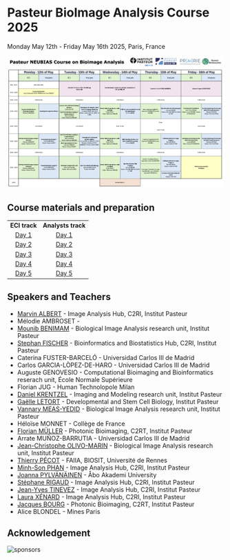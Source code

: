 # Pasteur BioImage Analysis Course 2025

Monday May 12th - Friday May 16th 2025, Paris, France

<td align="center">
<img src="imgs/Pasteur NEUBIAS Course on Bioimage Analysis schedule-table.png" alt="Course Schedule at a glance">
<br>
</td>

## Course materials and preparation

<table>
  </tr>
    <tr>
    <td align="center">
      <b>ECI track</b>
    </td>
    <td align="center">
      <b>Analysts track</b>
    </td>
  </tr>
    <tr>
    <td align="center">
      <a href="ECI/Day1.md">Day 1</a>
    </td>
    <td align="center">
      <a href="Analyst/Day1.md">Day 1</a>
    </td>
  </tr>
    </tr>
    <tr>
    <td align="center">
      <a href="ECI/Day2.md">Day 2</a>
    </td>
    <td align="center">
      <a href="Analyst/Day2.md">Day 2</a>
    </td>
  </tr>
    </tr>
    <tr>
    <td align="center">
      <a href="ECI/Day3.md">Day 3</a>
    </td>
    <td align="center">
      <a href="Analyst/Day3.md">Day 3</a>
    </td>
  </tr>
    </tr>
    <tr>
    <td align="center">
      <a href="ECI/Day4.md">Day 4</a>
    </td>
    <td align="center">
      <a href="Analyst/Day4.md">Day 4</a>
    </td>
  </tr>
    </tr>
    <tr>
    <td align="center">
      <a href="ECI/Day5.md">Day 5</a>
    </td>
    <td align="center">
      <a href="Analyst/Day5.md">Day 5</a>
    </td>
  </tr>
</table>

## Speakers and Teachers


- [Marvin ALBERT](https://research.pasteur.fr/en/member/marvin-albert/) - Image Analysis Hub, C2RI, Institut Pasteur
- Mélodie AMBROSET -
- [Mounib BENIMAM](https://research.pasteur.fr/en/member/mounib-mohamed-benimam/) - Biological Image Analysis research unit, Institut Pasteur
- [Stephan FISCHER](https://research.pasteur.fr/en/member/stephan-fischer/) - Bioinformatics and Biostatistics Hub, C2RI, Institut Pasteur
- Caterina FUSTER-BARCELÓ - Universidad Carlos III de Madrid
- Carlos GARCIA-LÒPEZ-DE-HARO - Universidad Carlos III de Madrid
- Auguste GENOVESIO - Computational Bioimaging and Bioinformatics reserach unit, École Normale Supérieure
- Florian JUG - Human Technolopole Milan
- [Daniel KRENTZEL](https://research.pasteur.fr/en/member/daniel-krentzel/) - Imaging and Modeling research unit, Institut Pasteur
- [Gaëlle LETORT](https://research.pasteur.fr/en/member/gaelle-letort/) - Developmental and Stem Cell Biology, Institut Pasteur
- [Vannary MEAS-YEDID](https://research.pasteur.fr/en/member/vannary-meas-yedid/) - Biological Image Analysis research unit, Institut Pasteur
- Héloïse MONNET - Collège de France
- [Florian MÜLLER](https://research.pasteur.fr/en/member/florian-muller/) - Photonic Bioimaging, C2RT, Institut Pasteur
- Arrate MUÑOZ-BARRUTIA - Universidad Carlos III de Madrid
- [Jean-Christophe OLIVO-MARIN](https://research.pasteur.fr/en/member/jean-christophe-olivo-marin/) - Biological Image Analysis research unit, Institut Pasteur
- [Thierry PÉCOT](https://biosit.univ-rennes.fr/ressources/faiia-centre-dintelligence-artificielle-et-danalyse-dimages-plateforme-de-biosit) - FAIIA, BIOSIT, Université de Rennes
- [Minh-Son PHAN](https://research.pasteur.fr/en/member/minh-son-phan/) - Image Analysis Hub, C2RI, Institut Pasteur
- [Joanna PYLVÄNÄINEN](https://cellmig.org/lab-members/) - Åbo Akademi University
- [Stéphane RIGAUD](https://research.pasteur.fr/en/member/stephane-rigaud/) - Image Analysis Hub, C2RI, Institut Pasteur
- [Jean-Yves TINEVEZ](https://research.pasteur.fr/en/member/jean-yves-tinevez/) - Image Analysis Hub, C2RI, Institut Pasteur
- [Laura XÉNARD](https://research.pasteur.fr/en/member/laura-xenard/) - Image Analysis Hub, C2RI, Institut Pasteur
- [Jacques BOURG](https://research.pasteur.fr/en/member/jacques-bourg/) - Photonic Bioimaging, C2RT, Institut Pasteur
- Alice BLONDEL - Mines Paris

## Acknowledgement

<img src="https://mype.konosys.com/konosys/CATProduit/Logos%20Neubias%2024-25.PNG" alt="sponsors" width="750">
